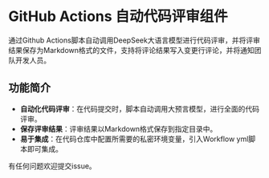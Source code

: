 # GitHub Actions 自动代码评审组件

通过Github Actions脚本自动调用DeepSeek大语言模型进行代码评审，并将评审结果保存为Markdown格式的文件，支持将评论结果写入变更行评论，并将通知团队开发人员。



## 功能简介

- **自动化代码评审**：在代码提交时，脚本自动调用大预言模型，进行全面的代码评审。
- **保存评审结果**：评审结果以Markdown格式保存到指定目录中。
- **易于集成**：在代码仓库中配置所需要的私密环境变量，引入Workflow yml脚本即可集成。









有任何问题欢迎提交issue。
